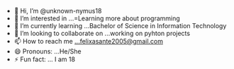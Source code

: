 - 👋 Hi, I’m @unknown-nymus18
- 👀 I’m interested in ...=Learning more about programming
- 🌱 I’m currently learning ...Bachelor of Science in Information Technology
- 💞️ I’m looking to collaborate on ...working on pyhton projects
- 📫 How to reach me ...felixasante2005@gmail.com
- 😄 Pronouns: ...He/She
- ⚡ Fun fact: ... I am 18

<!---
unknown-nymus18/unknown-nymus18 is a ✨ special ✨ repository because its `README.md` (this file) appears on your GitHub profile.
You can click the Preview link to take a look at your changes.
---
